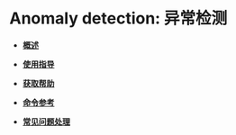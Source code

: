 # Anomaly detection: 异常检测<a name="ZH-CN_TOPIC_0000001364416149"></a>

-   **[概述](Anomaly-detection-异常检测概述.md)**  

-   **[使用指导](Anomaly-detection-异常检测使用指导.md)**  

-   **[获取帮助](Anomaly-detection-异常检测获取帮助.md)**  

-   **[命令参考](Anomaly-detection-异常检测命令参考.md)**  

-   **[常见问题处理](Anomaly-detection-异常检测常见问题处理.md)**  


